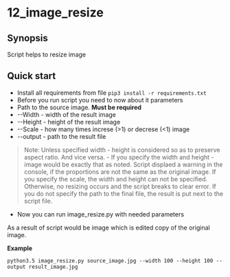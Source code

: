 # 12_image_resize

## Synopsis

Script helps to resize image

## Quick start

 - Install all requirements from file `pip3 install -r requirements.txt`
 - Before you run script you need to now about it parameters
 - Path to the source image. **Must be required**
 - --Width - width of the result image
 - --Height - height of the result image
 - --Scale - how many times increse (>1) or decrese (<1) image
 - --output - path to the result file

> Note: Unless specified width - height is considered so as to preserve aspect ratio. And vice versa. - If you specify the width and height - image would be exactly that as noted. Script displaed a warning in the console, if the proportions are not the same as the original image. If you specify the scale, the width and height can not be specified. Otherwise, no resizing occurs and the script breaks to clear error. If you do not specify the path to the final file, the result is put next to the script file.

 - Now you can run image_resize.py with needed parameters

As a result of script would be image which is edited copy of the original image.

**Example**

`python3.5 image_resize.py source_image.jpg --width 100 --height 100 --output result_image.jpg`
